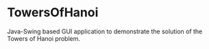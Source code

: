 # TowersOfHanoi
Java-Swing based GUI application to demonstrate the solution of the Towers of Hanoi problem.
